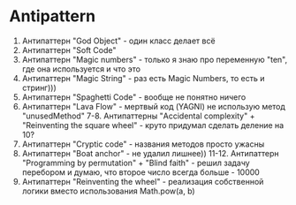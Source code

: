 # Antipattern
1. Антипаттерн "God Object" - один класс делает всё
2. Антипаттерн "Soft Code"
3. Антипаттерн "Magic numbers" - только я знаю про переменную "ten", где она используется и что это
4. Антипаттерн "Magic String" - раз есть Magic Numbers, то есть и стринг)))
5. Антипаттерн "Spaghetti Code" - вообще не понятно ничего
6. Антипаттерн "Lava Flow" - мертвый код (YAGNI) не использую метод "unusedMethod"
7-8. Антипаттерны "Accidental complexity" + "Reinventing the square wheel" - круто придумал сделать деление на 10?
9. Антипаттерн "Cryptic code" - названия методов просто ужасны
10. Антипаттерн "Boat anchor" - не удалил лишнее))
11-12. Антипаттерн "Programming by permutation" + "Blind faith" - решил задачу перебором и думаю, что второе число всегда больше - 10000
13. Антипаттерн "Reinventing the wheel" - реализация собственной логики вместо использования Math.pow(a, b)
